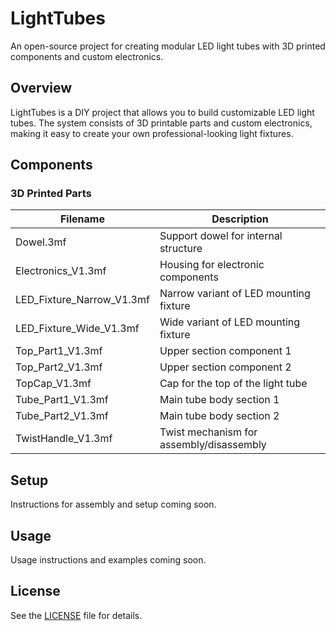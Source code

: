 # LightTubes

An open-source project for creating modular LED light tubes with 3D printed components and custom electronics.

## Overview

LightTubes is a DIY project that allows you to build customizable LED light tubes. The system consists of 3D printable parts and custom electronics, making it easy to create your own professional-looking light fixtures.

## Components

### 3D Printed Parts

| Filename | Description |
|----------|-------------|
| Dowel.3mf | Support dowel for internal structure |
| Electronics_V1.3mf | Housing for electronic components |
| LED_Fixture_Narrow_V1.3mf | Narrow variant of LED mounting fixture |
| LED_Fixture_Wide_V1.3mf | Wide variant of LED mounting fixture |
| Top_Part1_V1.3mf | Upper section component 1 |
| Top_Part2_V1.3mf | Upper section component 2 |
| TopCap_V1.3mf | Cap for the top of the light tube |
| Tube_Part1_V1.3mf | Main tube body section 1 |
| Tube_Part2_V1.3mf | Main tube body section 2 |
| TwistHandle_V1.3mf | Twist mechanism for assembly/disassembly |

## Setup

Instructions for assembly and setup coming soon.

## Usage

Usage instructions and examples coming soon.

## License

See the [LICENSE](LICENSE) file for details.
